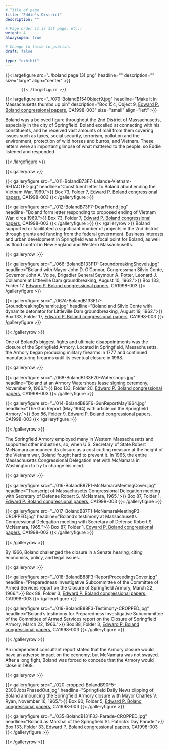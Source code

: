 ```yaml
---
# Title of page
title: "Eddie's District"
description: ""

# Page order (1 is 1st page, etc.)
weight: 4
alwaysopen: true

# Change to false to publish.
draft: false

type: "exhibit"
---
```


{{< largefigure src="../boland page (3).png"
           headline="" 
           description="" size="large" align="center" >}}
		   
		   {{< /largefigure >}}

{{< largefigure src="../079-BolandB154Object9.jpg"
           headline="Make it in Massachusetts thumbs up pin" 
           description="Box 154, Object 9, [Edward P. Boland congressional papers,](https://bc-primo.hosted.exlibrisgroup.com/permalink/f/l6ucgu/ALMA-BC21517689060001021) CA1998-003" size="small" align="left" >}}
		   
		  

Boland was a beloved figure throughout the 2nd District of Massachusetts, especially in the city of Springfield.  Boland excelled at connecting with his constituents, and he received vast amounts of mail from them covering issues such as taxes, social security, terrorism, pollution and the environment, protection of wild horses and burros, and Vietnam. These letters were an important glimpse of what mattered to the people, so Eddie listened and responded.

{{< /largefigure >}}

{{< galleryrow >}}


{{< galleryfigure src="../011-BolandB73F7-Lalande-Vietnam-REDACTED.jpg"
           headline="Constituent letter to Boland about ending the Vietnam War, 1969.">}} Box 73, Folder 7,  [Edward P. Boland congressional papers,](https://bc-primo.hosted.exlibrisgroup.com/permalink/f/l6ucgu/ALMA-BC21517689060001021) CA1998-003
{{< /galleryfigure >}}

{{< galleryfigure src="../012-BolandB73F7-DearFriend.jpg"
           headline="Boland form letter responding to proposed ending of Vietnam War, circa 1969.">}} Box 73, Folder 7,  [Edward P. Boland congressional papers,](https://bc-primo.hosted.exlibrisgroup.com/permalink/f/l6ucgu/ALMA-BC21517689060001021) CA1998-003
{{< /galleryfigure >}}
{{< /galleryrow >}}
Boland supported or facilitated a significant number of projects in the 2nd district through grants and funding from the federal government. Business interests and urban development in Springfield was a focal point for Boland, as well as flood control in New England and Western Massachusetts. 

{{< galleryrow >}}

{{< galleryfigure src="../066-BolandB133F17-GroundbreakingShovels.jpg"
           headline="Boland with Mayor John D. O’Connor, Congressman Silvio Conte, Governor John A. Volpe, Brigadier General Seymour A. Potter, Leonard J. Collamore at Littleville Dam groundbreaking, August 10, 1962.">}} Box 133, Folder 17,  [Edward P. Boland congressional papers,](https://bc-primo.hosted.exlibrisgroup.com/permalink/f/l6ucgu/ALMA-BC21517689060001021) CA1998-003
{{< /galleryfigure >}}

{{< galleryfigure src="../067A-BolandB133F17-GroundbreakingDynamite.jpg"
           headline="Boland and Silvio Conte with dynamite detonator for Littleville Dam groundbreaking, August 19, 1962.">}} Box 133, Folder 17,  [Edward P. Boland congressional papers,](https://bc-primo.hosted.exlibrisgroup.com/permalink/f/l6ucgu/ALMA-BC21517689060001021) CA1998-003
{{< /galleryfigure >}}


{{< /galleryrow >}}


One of Boland’s biggest fights and ultimate disappointments was the closure of the Springfield Armory. Located in Springfield, Massachusetts, the Armory began producing military firearms in 1777 and continued manufacturing firearms until its eventual closure in 1968.

{{< galleryrow >}}


{{< galleryfigure src="../068-BolandB133F20-Watershops.jpg"
           headline="Boland at an Armory Watershops lease signing ceremony, November 9, 1966.">}} Box 133, Folder 20,  [Edward P. Boland congressional papers,](https://bc-primo.hosted.exlibrisgroup.com/permalink/f/l6ucgu/ALMA-BC21517689060001021) CA1998-003
{{< /galleryfigure >}}

{{< galleryfigure src="../014-BolandB86F9-GunReportMay1964.jpg"
           headline="The Gun Report (May 1964) with article on the Springfield Armory.">}} Box 86, Folder 9,  [Edward P. Boland congressional papers,](https://bc-primo.hosted.exlibrisgroup.com/permalink/f/l6ucgu/ALMA-BC21517689060001021) CA1998-003
{{< /galleryfigure >}}


{{< /galleryrow >}}

The Springfield Armory employed many in Western Massachusetts and supported other industries, so, when U.S. Secretary of State Robert McNamara announced its closure as a cost cutting measure at the height of the Vietnam war, Boland fought hard to prevent it. In 1965, the entire Massachusetts Congressional Delegation met with McNamara in Washington to try to change his mind.

{{< galleryrow >}}


{{< galleryfigure src="../016-BolandB87F1-McNamaraMeetingCover.jpg"
           headline="Transcript of Massachusetts Congressional Delegation meeting with Secretary of Defense Robert S. McNamara, 1965.">}} Box 87, Folder 1,  [Edward P. Boland congressional papers,](https://bc-primo.hosted.exlibrisgroup.com/permalink/f/l6ucgu/ALMA-BC21517689060001021) CA1998-003
{{< /galleryfigure >}}

{{< galleryfigure src="../017-BolandB87F1-McNamaraMeetingP3-CROPPED.jpg"
           headline="Boland’s testimony at Massachusetts Congressional Delegation meeting with Secretary of Defense Robert S. McNamara, 1965.">}} Box 87, Folder 1,  [Edward P. Boland congressional papers,](https://bc-primo.hosted.exlibrisgroup.com/permalink/f/l6ucgu/ALMA-BC21517689060001021) CA1998-003
{{< /galleryfigure >}}


{{< /galleryrow >}}

By 1966, Boland challenged the closure in a Senate hearing, citing economics, policy, and legal issues. 

{{< galleryrow >}}


{{< galleryfigure src="../018-BolandB88F3-ReportProceedingsCover.jpg"
           headline="Preparedness Investigative Subcommittee of the Committee of Armed Services report on the Closure of Springfield Armory, March 22, 1966.">}} Box 88, Folder 3,  [Edward P. Boland congressional papers,](https://bc-primo.hosted.exlibrisgroup.com/permalink/f/l6ucgu/ALMA-BC21517689060001021) CA1998-003
{{< /galleryfigure >}}

{{< galleryfigure src="../019-BolandB88F3-Testimony-CROPPED.jpg"
           headline="Boland’s testimony for Preparedness Investigative Subcommittee of the Committee of Armed Services report on the Closure of Springfield Armory, March 22, 1966.">}} Box 88, Folder 3,  [Edward P. Boland congressional papers,](https://bc-primo.hosted.exlibrisgroup.com/permalink/f/l6ucgu/ALMA-BC21517689060001021) CA1998-003
{{< /galleryfigure >}}


{{< /galleryrow >}}

An independent consultant report stated that the Armory closure would have an adverse impact on the economy, but McNamara was not swayed. After a long fight, Boland was forced to concede that the Armory would close in 1968. 


{{< galleryrow >}}


{{< galleryfigure src="../020-cropped-BolandB90F5-2300JobsPhasedOut.jpg"
           headline="Springfield Daily News clipping of Boland announcing the Springfield Armory closure with Mayor Charles V. Ryan, November 16, 1965.">}} Box 90, Folder 5,  [Edward P. Boland congressional papers,](https://bc-primo.hosted.exlibrisgroup.com/permalink/f/l6ucgu/ALMA-BC21517689060001021) CA1998-003
{{< /galleryfigure >}}

{{< galleryfigure src="../035-BolandB131F33-Parade-CROPPED.jpg"
           headline="Boland as Marshal of the Springfield St. Patrick’s Day Parade.">}} Box 133, Folder 33,  [Edward P. Boland congressional papers,](https://bc-primo.hosted.exlibrisgroup.com/permalink/f/l6ucgu/ALMA-BC21517689060001021) CA1998-003
{{< /galleryfigure >}}


{{< /galleryrow >}}